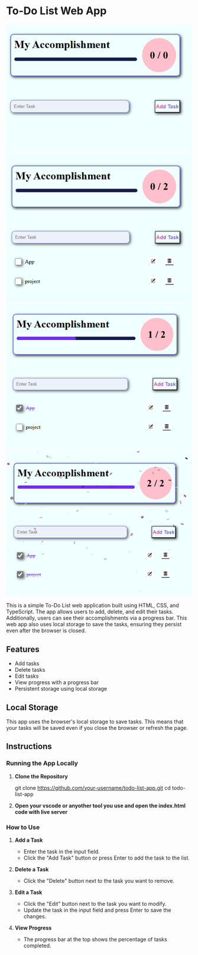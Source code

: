 # To-Do List Web App

![Description](/Page_Images/A.png)
![Description](/Page_Images/B.png)
![Description](/Page_Images/C.png)
![Description](/Page_Images/D.png)

This is a simple To-Do List web application built using HTML, CSS, and TypeScript. The app allows users to add, delete, and edit their tasks. Additionally, users can see their accomplishments via a progress bar. This web app also uses local storage to save the tasks, ensuring they persist even after the browser is closed.

## Features

- Add tasks
- Delete tasks
- Edit tasks
- View progress with a progress bar
- Persistent storage using local storage

## Local Storage

This app uses the browser's local storage to save tasks. This means that your tasks will be saved even if you close the browser or refresh the page.

## Instructions

### Running the App Locally

1. **Clone the Repository**
   
   git clone https://github.com/your-username/todo-list-app.git
   cd todo-list-app
2. **Open your vscode or anyother tool you use and open the index.html code with live server**

### How to Use

1. **Add a Task**
   - Enter the task in the input field.
   - Click the "Add Task" button or press Enter to add the task to the list.

2. **Delete a Task**
   - Click the "Delete" button next to the task you want to remove.

3. **Edit a Task**
   - Click the "Edit" button next to the task you want to modify.
   - Update the task in the input field and press Enter to save the changes.

4. **View Progress**
   - The progress bar at the top shows the percentage of tasks completed.



